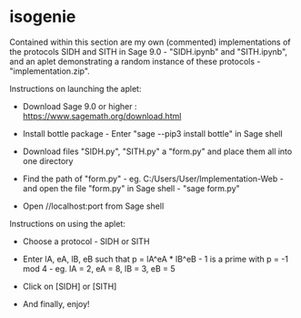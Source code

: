 # isogenie
Contained within this section are my own (commented) implementations of the protocols SIDH and SITH in Sage 9.0 - "SIDH.ipynb" and "SITH.ipynb", and an aplet demonstrating a random instance of these protocols - "implementation.zip".


Instructions on launching the aplet:

- Download Sage 9.0 or higher : https://www.sagemath.org/download.html
 
- Install bottle package - Enter "sage --pip3 install bottle" in Sage shell

- Download files "SIDH.py", "SITH.py" a "form.py" and place them all into one directory

- Find the path of "form.py" - eg. C:/Users/User/Implementation-Web - and open the file "form.py" in Sage shell - "sage form.py"

- Open //localhost:port from Sage shell


Instructions on using the aplet:

- Choose a protocol - SIDH or SITH

- Enter lA, eA, lB, eB such that p = lA^eA * lB^eB - 1 is a prime with p = -1 mod 4 - eg. lA = 2, eA = 8, lB = 3, eB = 5

- Click on [SIDH] or [SITH]

- And finally, enjoy!

